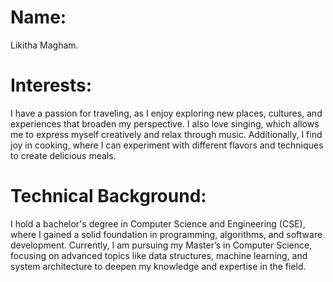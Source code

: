 # Name:
 Likitha Magham.

# Interests:
 I have a passion for traveling, as I enjoy exploring new places, cultures, and experiences that broaden my perspective. I also love singing, which allows me to express myself creatively and relax through music. Additionally, I find joy in cooking, where I can experiment with different flavors and techniques to create delicious meals.

# Technical Background: 
 I hold a bachelor's degree in Computer Science and Engineering (CSE), where I gained a solid foundation in programming, algorithms, and software development. Currently, I am pursuing my Master’s in Computer Science, focusing on advanced topics like data structures, machine learning, and system architecture to deepen my knowledge and expertise in the field. 

[Favorite Meme]: (https://images.app.goo.gl/vp5oJUr2Xqk1ZWwa8)

